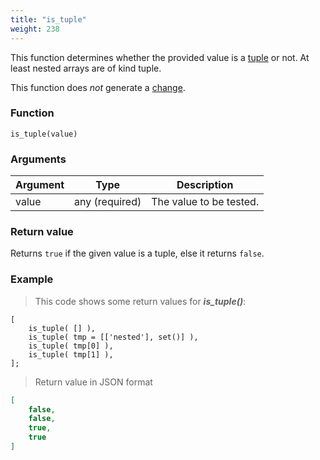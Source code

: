 ```yaml
---
title: "is_tuple"
weight: 238
---
```


This function determines whether the provided value is a [tuple](../../data-types/tuple) or not. At least nested arrays are of kind tuple.

This function does *not* generate a [change](../../overview/changes).

### Function

`is_tuple(value)`

### Arguments

Argument | Type | Description
-------- | ---- | -----------
value | any (required) | The value to be tested.

### Return value

Returns `true` if the given value is a tuple, else it returns `false`.

### Example

> This code shows some return values for ***is_tuple()***:

```thingsdb,json_response
[
    is_tuple( [] ),
    is_tuple( tmp = [['nested'], set()] ),
    is_tuple( tmp[0] ),
    is_tuple( tmp[1] ),
];
```

> Return value in JSON format

```json
[
    false,
    false,
    true,
    true
]
```
